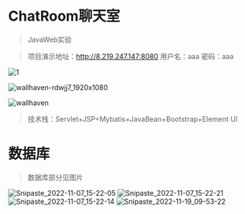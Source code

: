 # ChatRoom聊天室
> JavaWeb实验

>项目演示地址：http://8.219.247.147:8080 用户名：aaa   密码：aaa



![1](https://user-images.githubusercontent.com/74131522/199643208-3d54e517-668f-4882-a033-119701d37669.jpg)

![wallhaven-rdwjj7_1920x1080](https://user-images.githubusercontent.com/74131522/203736098-71a6bf4c-cee9-48b2-b1ad-14b189751575.png)

![wallhaven](https://user-images.githubusercontent.com/74131522/203738027-a21246de-3f62-43e0-8506-97583068e48e.png)

>技术栈：Servlet+JSP+Mybatis+JavaBean+Bootstrap+Element UI


# 数据库
>数据库部分见图片

![Snipaste_2022-11-07_15-22-05](https://user-images.githubusercontent.com/74131522/200249512-56c61cb1-c4b6-4eed-a81e-f68561b3a7fc.png)
![Snipaste_2022-11-07_15-22-21](https://user-images.githubusercontent.com/74131522/200249603-5acd6e30-cfa4-4ae1-b496-8527409d999a.png)
![Snipaste_2022-11-07_15-22-14](https://user-images.githubusercontent.com/74131522/200249642-859d3c71-0ea2-43b1-aff2-63ad3a4b3166.png)
![Snipaste_2022-11-19_09-53-22](https://user-images.githubusercontent.com/74131522/202828739-cd598ff8-b56e-44a3-aa4d-dfa5d47dfa9a.png)
